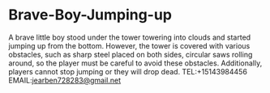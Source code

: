 # Brave-Boy-Jumping-up
A brave little boy stood under the tower towering into clouds and started jumping up from the bottom. However, the tower is covered with various obstacles, such as sharp steel placed on both sides, circular saws rolling around, so the player must be careful to avoid these obstacles. Additionally, players cannot stop jumping or they will drop dead.
TEL:+15143984456 
EMAIL:jearben728283@gmail.net
